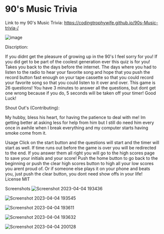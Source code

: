 # 90's Music Trivia

Link to my 90's Music Trivia:
https://codingtrophywife.github.io/90s-Music-trivia-/



![image](https://user-images.githubusercontent.com/126922695/229971607-6097c19a-c439-49fe-aaaf-b63820783253.png)

Discription:

If you didnt get the pleasure of growing up in the 90's I feel sorry for you!
If you did get to be part of the coolest generation ever this quiz is for you! Takes you back to the days before the internet. The days where you had to listen to the radio to hear your favorite song and hope that you push the record button fast enough on your tape cassette so that you could record your favorite song so that you could listen to it over and over. 
This game is 26 questions! You have 3 minutes to answer all the questions, but dont get one wrong because if you do, 5 seconds will be taken off your timer! 
Good Luck! 

Shout Out's (Contributing):

My hubby, bless his heart, for having the patience to deal with me!
Im getting better at asking less for help from him but I still do need him every once in awhile when I break everything and my computer starts having smoke come from it. 

Usage
Click on the start button and the questions will start and the timer will start as well. If time runs out before the game is over you will be redirected to the end. If you answer them all right you will go to the high scores page to save your initials and your score! Push the home button to go back to the beginning or push the clear high scores button to high all your low scores you arent proud of. Or if someone else plays it on your phone and beats you, just push the clear button, you dont need show offs in your life! 
License
MIT

Screenshots
![Screenshot 2023-04-04 193436](https://user-images.githubusercontent.com/126922695/229973123-95c0def5-901b-44d0-9ad7-21fe0776e5bc.png)

![Screenshot 2023-04-04 193545](https://user-images.githubusercontent.com/126922695/229973187-5ae09f27-1bff-42e3-b2a1-e755d22dadd1.png)

![Screenshot 2023-04-04 193611](https://user-images.githubusercontent.com/126922695/229973213-ae83e4a5-935e-480a-b54f-b72dcd9c7ade.png)

![Screenshot 2023-04-04 193632](https://user-images.githubusercontent.com/126922695/229973236-a864a9bc-5c34-4eea-9b2d-97fb0d416225.png)

![Screenshot 2023-04-04 200128](https://user-images.githubusercontent.com/126922695/229973249-293435d2-afb3-4c69-b74d-9106794a3ca1.png)


